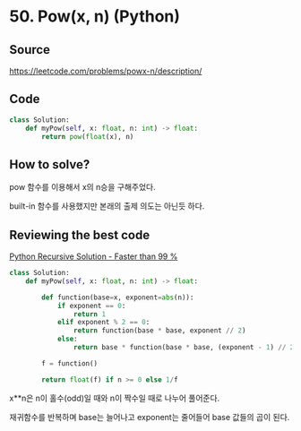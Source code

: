 # 50. Pow(x, n) (Python)

## Source

https://leetcode.com/problems/powx-n/description/

## Code

```python
class Solution:
    def myPow(self, x: float, n: int) -> float:
        return pow(float(x), n)
```

## How to solve?

pow 함수를 이용해서 x의 n승을 구해주었다.

built-in 함수를 사용했지만 본래의 출제 의도는 아닌듯 하다.

## Reviewing the best code

[Python Recursive Solution - Faster than 99 %](https://leetcode.com/problems/powx-n/solutions/749109/python-recursive-solution-faster-than-99/)

```python
class Solution:
    def myPow(self, x: float, n: int) -> float:

        def function(base=x, exponent=abs(n)):
            if exponent == 0:
                return 1
            elif exponent % 2 == 0:
                return function(base * base, exponent // 2)
            else:
                return base * function(base * base, (exponent - 1) // 2)

        f = function()

        return float(f) if n >= 0 else 1/f
```

x\*\*n은 n이 홀수(odd)일 때와 n이 짝수일 때로 나누어 풀어준다.

재귀함수를 반복하며 base는 늘어나고 exponent는 줄어들어 base 값들의 곱이 된다.
